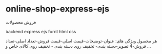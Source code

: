 # online-shop-express-ejs
فروش محصولات

backend express ejs
fornt html css


هر محصول ویژگی های:
عنوان-توضیحات-قیمت اصلی-قیمت فروش-تعداد اصلی-تعداد فروش-4 تصویر-دسته بندی- تخفیف روی دسته بندی - تخفیف روی کالای خاص و ...
